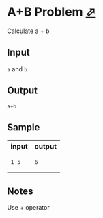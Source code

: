 # A+B Problem [⬀](https://acm.timus.ru/problem.aspx?space=1&num=1000)

Calculate a + b

## Input

`a` and `b`

## Output

`a+b`

## Sample

<table>
<tr>
<th>input</th>
<th>output</th>
</tr>
<tr>
<td style="vertical-align: top">
<pre>
1 5
</pre>
</td>
<td style="vertical-align: top">
<pre>
6
</pre>
</td>
</tr>
</table>

## Notes

Use + operator

